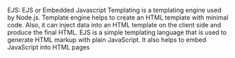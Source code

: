 EJS: EJS or Embedded Javascript Templating is a templating engine used by Node.js. Template engine helps to create an HTML template with minimal code. Also, it can inject data into an HTML template on the client side and produce the final HTML. EJS is a simple templating language that is used to generate HTML markup with plain JavaScript. It also helps to embed JavaScript into HTML pages
